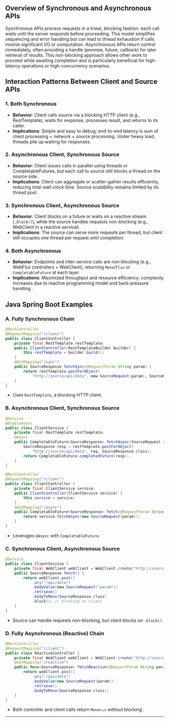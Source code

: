 ## Overview of Synchronous and Asynchronous APIs

Synchronous APIs process requests in a linear, blocking fashion: each call waits until the server responds before proceeding. This model simplifies sequencing and error handling but can lead to thread exhaustion if calls involve significant I/O or computation.
Asynchronous APIs return control immediately, often providing a handle (promise, future, callback) for later retrieval of results. This non-blocking approach allows other work to proceed while awaiting completion and is particularly beneficial for high-latency operations or high-concurrency scenarios.

## Interaction Patterns Between Client and Source APIs

### 1. Both Synchronous

* **Behavior**: Client calls source via a blocking HTTP client (e.g., RestTemplate), waits for response, processes result, and returns to its caller.
* **Implications**: Simple and easy to debug; end-to-end latency is sum of client processing + network + source processing. Under heavy load, threads pile up waiting for responses.

### 2. Asynchronous Client, Synchronous Source

* **Behavior**: Client issues calls in parallel using threads or CompletableFutures, but each call to source still blocks a thread on the source side.
* **Implications**: Client can aggregate or scatter-gather results efficiently, reducing total wall-clock time. Source scalability remains limited by its thread pool.

### 3. Synchronous Client, Asynchronous Source

* **Behavior**: Client blocks on a future or waits on a reactive stream (`.block()`), while the source handles requests non-blocking (e.g., WebClient in a reactive service).
* **Implications**: The source can serve more requests per thread, but client still occupies one thread per request until completion.

### 4. Both Asynchronous

* **Behavior**: Endpoints and inter-service calls are non-blocking (e.g., WebFlux controllers + WebClient), returning `Mono`/`Flux` or `CompletableFuture` at each layer.
* **Implications**: Maximized throughput and resource efficiency; complexity increases due to reactive programming model and back-pressure handling .

## Java Spring Boot Examples

### A. Fully Synchronous Chain

```java
@RestController
@RequestMapping("/client")
public class ClientController {
    private final RestTemplate restTemplate;
    public ClientController(RestTemplateBuilder builder) {
        this.restTemplate = builder.build();
    }
    @GetMapping("/sync")
    public SourceResponse fetchSync(@RequestParam String param) {
        return restTemplate.postForObject(
            "http://source/api/data", new SourceRequest(param), SourceResponse.class);
    }
}
```

* Uses `RestTemplate`, a blocking HTTP client.

### B. Asynchronous Client, Synchronous Source

```java
@Service
@EnableAsync
public class ClientService {
    private final RestTemplate restTemplate;
    @Async
    public CompletableFuture<SourceResponse> fetchAsync(SourceRequest req) {
        SourceResponse resp = restTemplate.postForObject(
            "http://source/api/data", req, SourceResponse.class);
        return CompletableFuture.completedFuture(resp);
    }
}
```

```java
@RestController
@RequestMapping("/client")
public class ClientController {
    private final ClientService service;
    public ClientController(ClientService service) {
        this.service = service;
    }
    @GetMapping("/async")
    public CompletableFuture<SourceResponse> fetch(@RequestParam String param) {
        return service.fetchAsync(new SourceRequest(param));
    }
}
```

* Leverages `@Async` with `CompletableFuture`.

### C. Synchronous Client, Asynchronous Source

```java
@Service
public class ClientService {
    private final WebClient webClient = WebClient.create("http://source");
    public SourceResponse fetch() {
        return webClient.post()
            .uri("/api/data")
            .bodyValue(new SourceRequest("param"))
            .retrieve()
            .bodyToMono(SourceResponse.class)
            .block(); // blocking at client
    }
}
```

* Source can handle requests non-blocking, but client blocks on `.block()`.

### D. Fully Asynchronous (Reactive) Chain

```java
@RestController
@RequestMapping("/client")
public class ReactiveController {
    private final WebClient webClient = WebClient.create("http://source");
    @GetMapping("/reactive")
    public Mono<SourceResponse> fetchReactive(@RequestParam String param) {
        return webClient.post()
            .uri("/api/data")
            .bodyValue(new SourceRequest(param))
            .retrieve()
            .bodyToMono(SourceResponse.class);
    }
}
```

* Both controller and client calls return `Mono<…>` without blocking .

---
